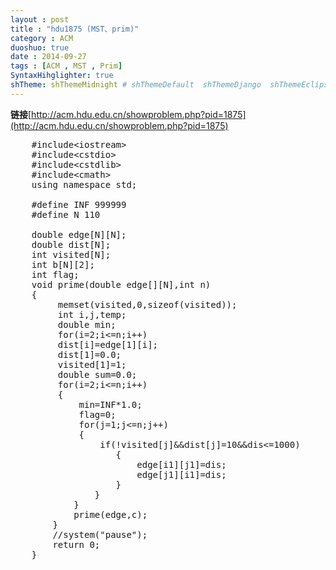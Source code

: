 ```yaml
---
layout : post
title : "hdu1875 (MST、prim)"
category : ACM
duoshuo: true
date : 2014-09-27
tags : [ACM , MST , Prim]
SyntaxHihglighter: true
shTheme: shThemeMidnight # shThemeDefault  shThemeDjango  shThemeEclipse  shThemeEmacs  shThemeFadeToGrey  shThemeMidnight  shThemeRDark
---
```


**链接**[http://acm.hdu.edu.cn/showproblem.php?pid=1875](http://acm.hdu.edu.cn/showproblem.php?pid=1875)

<!-- more -->

<pre class="brush: c; ">
	#include&lt;iostream&gt;
	#include&lt;cstdio&gt;
	#include&lt;cstdlib&gt;
	#include&lt;cmath&gt;
	using namespace std;

	#define INF 999999
	#define N 110
	
	double edge[N][N];
	double dist[N];
	int visited[N];
	int b[N][2];
	int flag;
	void prime(double edge[][N],int n)
	{
	     memset(visited,0,sizeof(visited));
	     int i,j,temp;
	     double min;
	     for(i=2;i<=n;i++)
	     dist[i]=edge[1][i];
	     dist[1]=0.0;
	     visited[1]=1;
	     double sum=0.0;
	     for(i=2;i<=n;i++)
	     {
	         min=INF*1.0;
	         flag=0; 
	         for(j=1;j<=n;j++)
	         {
	             if(!visited[j]&&dist[j]<min)
	             {
	                 min=dist[j];
	                 temp=j;
	                 flag=1;
	             }
	         }
	         if(!flag)break;
	         sum+=min;
	         visited[temp]=1;
	         for(int k=1;k<=n;k++)
	         {
	             if(!visited[k]&&edge[temp][k]<dist[k])
	             {
	                 dist[k]=edge[temp][k];
	             }
	         }
	     }
	     if(!flag)printf("oh!\n");
	     else printf("%.1lf\n",sum*100);
	}
	int main()
	{
	    int cases,x,y;
	    scanf("%d",&cases);
	    while(cases--)
	    {
	        int c,i,j;
	        scanf("%d",&c);
	        for(i=1;i<=c;i++)
	        for(j=1;j<=c;j++)
	        edge[i][j]=INF;
	        for(i=1;i<=c;i++)
	        {
	            scanf("%d%d",&x,&y);
	            b[i][0]=x;
	            b[i][1]=y;
	        }
	        for(int i1=1;i1<c;i1++)
	        {
	            for(int j1=i1+1;j1<=c;j1++)
	            {
	                double dis=sqrt((b[i1][0]-b[j1][0])*(b[i1][0]-b[j1][0])*1.0+(b[i1][1]-b[j1][1])*(b[i1][1]-b[j1][1])*1.0);
	                if(dis>=10&&dis<=1000)
	                {
	                    edge[i1][j1]=dis;
	                    edge[j1][i1]=dis;
	                }
	            }
	        }
	        prime(edge,c);
	    }
	    //system("pause");
	    return 0;
	}
</pre>
